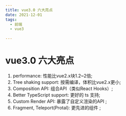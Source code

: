 ```yaml
---
title: vue3.0 六大亮点
date: 2021-12-01
tags:
  - 前端 
  - vue3 
 
---
```


# vue3.0 六大亮点
1. performance: 性能比vue2.x块1.2~2倍;
2. Tree shaking support: 按需编译，体积比vue2.x更小;
3. Composition API: 组合API（类似React Hooks）;
4. Better TypeScript support: 更好的 ts 支持;
5. Custom Render API: 暴露了自定义渲染的API ;
6. Fragment, Teleport(Protal): 更先进的组件 ;


